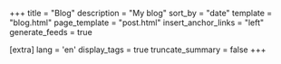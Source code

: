 +++
title = "Blog"
description = "My blog"
sort_by = "date"
template = "blog.html"
page_template = "post.html"
insert_anchor_links = "left"
generate_feeds = true

[extra]
lang = 'en'
display_tags = true
truncate_summary = false
+++